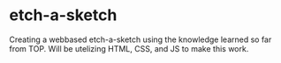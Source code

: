 # etch-a-sketch

Creating a webbased etch-a-sketch using the knowledge learned so far from TOP.
Will be utelizing HTML, CSS, and JS to make this work.
